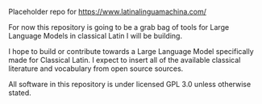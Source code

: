 Placeholder repo for https://www.latinalinguamachina.com/

For now this repository is going to be a grab bag of tools for Large Language Models in classical Latin I will be building. 

I hope to build or contribute towards a Large Language Model specifically made for Classical Latin. I expect to insert all of the available classical literature and vocabulary from open source sources. 

All software in this repository is under licensed GPL 3.0 unless otherwise stated.